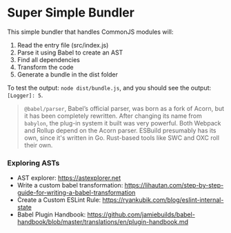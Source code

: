# Super Simple Bundler

This simple bundler that handles CommonJS modules will:
1. Read the entry file (src/index.js)
2. Parse it using Babel to create an AST
3. Find all dependencies
4. Transform the code
5. Generate a bundle in the dist folder

To test the output: `node dist/bundle.js`, and you should see the output: `[Logger]: 5`.

> `@babel/parser`, Babel’s official parser, was born as a fork of Acorn, but it has been completely rewritten. After changing its name from `babylon`, the plug-in system it built was very powerful. Both Webpack and Rollup depend on the Acorn parser. ESBuild presumably has its own, since it's written in Go. Rust-based tools like SWC and OXC roll their own.

### Exploring ASTs
- AST explorer: https://astexplorer.net
- Write a custom babel transformation: https://lihautan.com/step-by-step-guide-for-writing-a-babel-transformation
- Create a Custom ESLint Rule: https://ryankubik.com/blog/eslint-internal-state
- Babel Plugin Handbook: https://github.com/jamiebuilds/babel-handbook/blob/master/translations/en/plugin-handbook.md